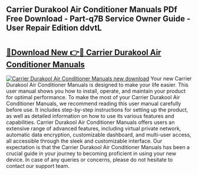 ## Carrier Durakool Air Conditioner Manuals PDf Free Download - Part-q7B Service Owner Guide - User Repair Edition ddvtL

# <h2><a href="http://bc75849.oget.top/?id=Carrier+Durakool+Air+Conditioner+Manuals">🔗Download New 👉🔴 Carrier Durakool Air Conditioner Manuals</a></h2>

[![Carrier Durakool Air Conditioner Manuals new download](https://i.imgur.com/5g1atiW.png)](http://bc75849.oget.top/?id=Carrier+Durakool+Air+Conditioner+Manuals)
Your new Carrier Durakool Air Conditioner Manuals is designed to make your life easier. This user manual shows you how to install, operate, and maintain your product for optimal performance. To make the most of your Carrier Durakool Air Conditioner Manuals, we recommend reading this user manual carefully before use. It includes step-by-step instructions for setting up the product, as well as detailed information on how to use its various features and capabilities. Carrier Durakool Air Conditioner Manuals offers users an extensive range of advanced features, including virtual private network, automatic data encryption, customizable dashboard, and multi-user access, all accessible through the sleek and customizable interface. Our expectation is that the Carrier Durakool Air Conditioner Manuals has been a crucial guide in your journey to becoming proficient in using your new device. In case of any queries or concerns, please do not hesitate to contact our support team.
